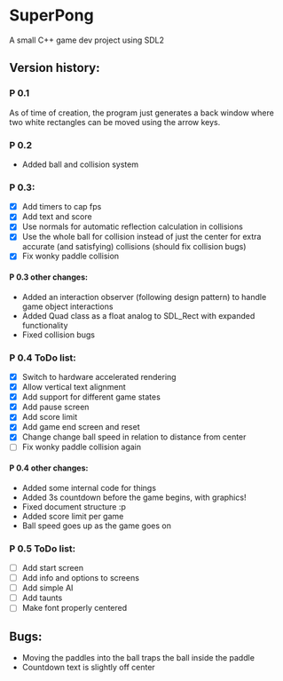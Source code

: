 # SuperPong
A small C++ game dev project using SDL2

## Version history:

### P 0.1
As of time of creation, the program just generates a back window where two white rectangles can be moved using the arrow keys.

### P 0.2
- Added ball and collision system

### P 0.3:
- [x] Add timers to cap fps
- [x] Add text and score
- [x] Use normals for automatic reflection calculation in collisions
- [x] Use the whole ball for collision instead of just the center for extra accurate (and satisfying) collisions (should fix collision bugs)
- [x] Fix wonky paddle collision

#### P 0.3 other changes:
- Added an interaction observer (following design pattern) to handle game object interactions
- Added Quad class as a float analog to SDL_Rect with expanded functionality
- Fixed collision bugs

### P 0.4 ToDo list:
- [x] Switch to hardware accelerated rendering
- [x] Allow vertical text alignment
- [x] Add support for different game states
- [x] Add pause screen
- [x] Add score limit
- [x] Add game end screen and reset
- [x] Change change ball speed in relation to distance from center
- [ ] Fix wonky paddle collision again

#### P 0.4 other changes:
- Added some internal code for things
- Added 3s countdown before the game begins, with graphics!
- Fixed document structure :p
- Added score limit per game
- Ball speed goes up as the game goes on

### P 0.5 ToDo list:
- [ ] Add start screen
- [ ] Add info and options to screens
- [ ] Add simple AI
- [ ] Add taunts
- [ ] Make font properly centered

## Bugs:
- Moving the paddles into the ball traps the ball inside the paddle
- Countdown text is slightly off center